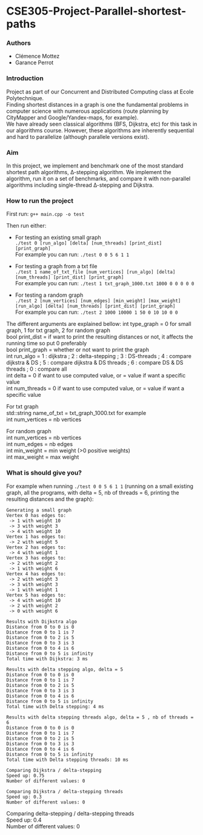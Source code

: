 # CSE305-Project-Parallel-shortest-paths

### Authors  
- Clémence Mottez
- Garance Perrot

### Introduction  
Project as part of our Concurrent and Distributed Computing class at Ecole Polytechnique.  
Finding shortest distances in a graph is one the fundamental problems in computer science with
numerous applications (route planning by CityMapper and Google/Yandex-maps, for example).  
We have already seen classical algorithms (BFS, Dijkstra, etc) for this task in our algorithms course.
However, these algorithms are inherently sequential and hard to parallelize (although parallele versions exist).

### Aim  
In this project, we implement and benchmark one of the most standard shortest path algorithms, ∆-stepping algorithm.
We implement the algorithm, run it on a set of benchmarks, and compare it with non-parallel algorithms including single-thread ∆-stepping and Dijkstra.

### How to run the project
First run: ```g++ main.cpp -o test```  

Then run either:   
- For testing an existing small graph  
```./test 0 [run_algo] [delta] [num_threads] [print_dist] [print_graph]```  
For example you can run: ```./test 0 0 5 6 1 1```  
  
- For testing a graph from a txt file  
```./test 1 name_of_txt_file [num_vertices] [run_algo] [delta] [num_threads] [print_dist] [print_graph]```  
For example you can run: ```./test 1 txt_graph_1000.txt 1000 0 0 0 0 0```  

- For testing a random graph  
```./test 2 [num_vertices] [num_edges] [min_weight] [max_weight] [run_algo] [delta] [num_threads] [print_dist] [print_graph]```  
For example you can run: ```./test 2 1000 10000 1 50 0 10 10 0 0```  
  
The different arguments are explained bellow: 
int type_graph = 0 for small graph, 1 for txt graph, 2 for random graph   
bool print_dist = if want to print the resulting distances or not, it affects the running time so put 0 preferably  
bool print_graph = whether or not want to print the graph  
int run_algo = 1 : dijkstra ; 2 : delta-stepping ; 3 : DS-threads ; 4 : compare dijkstra & DS ; 5 : compare dijkstra & DS threads ; 6 : compare DS & DS threads ; 0 : compare all   
int delta = 0 if want to use computed value, or = value if want a specific value  
int num_threads = 0 if want to use computed value, or = value if want a specific value   
  
For txt graph  
std::string name_of_txt = txt_graph_1000.txt for example  
int num_vertices = nb vertices  

For random graph  
int num_vertices = nb vertices  
int num_edges =  nb edges  
int min_weight = min weight (>0 positive weights)  
int max_weight = max weight  

### What is should give you?  
For example when running ```./test 0 0 5 6 1 1``` (running on a small existing graph, all the programs, with delta = 5, nb of threads = 6, printing the resulting distances and the graph):  
```
Generating a small graph  
Vertex 0 has edges to:  
 -> 1 with weight 10  
 -> 3 with weight 3  
 -> 4 with weight 10  
Vertex 1 has edges to:  
 -> 2 with weight 5  
Vertex 2 has edges to:  
 -> 4 with weight 1  
Vertex 3 has edges to:  
 -> 2 with weight 2  
 -> 1 with weight 6  
Vertex 4 has edges to:  
 -> 2 with weight 3  
 -> 3 with weight 3  
 -> 1 with weight 1  
Vertex 5 has edges to:  
 -> 4 with weight 10  
 -> 2 with weight 2  
 -> 0 with weight 6  
  
Results with Dijkstra algo  
Distance from 0 to 0 is 0  
Distance from 0 to 1 is 7  
Distance from 0 to 2 is 5  
Distance from 0 to 3 is 3  
Distance from 0 to 4 is 6  
Distance from 0 to 5 is infinity  
Total time with Dijkstra: 3 ms  
   
Results with delta stepping algo, delta = 5  
Distance from 0 to 0 is 0  
Distance from 0 to 1 is 7  
Distance from 0 to 2 is 5  
Distance from 0 to 3 is 3  
Distance from 0 to 4 is 6  
Distance from 0 to 5 is infinity  
Total time with Delta stepping: 4 ms  
  
Results with delta stepping threads algo, delta = 5 , nb of threads = 6  
Distance from 0 to 0 is 0  
Distance from 0 to 1 is 7  
Distance from 0 to 2 is 5  
Distance from 0 to 3 is 3  
Distance from 0 to 4 is 6  
Distance from 0 to 5 is infinity  
Total time with Delta stepping threads: 10 ms  
  
Comparing Dijkstra / delta-stepping  
Speed up: 0.75  
Number of different values: 0  
  
Comparing Dijkstra / delta-stepping threads  
Speed up: 0.3  
Number of different values: 0  
```  
Comparing delta-stepping / delta-stepping threads  
Speed up: 0.4   
Number of different values: 0  



